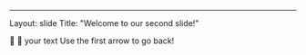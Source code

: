-----
Layout: slide
Title: "Welcome to our second slide!"

:tada: :tada:
your text
Use the first arrow to go back!
